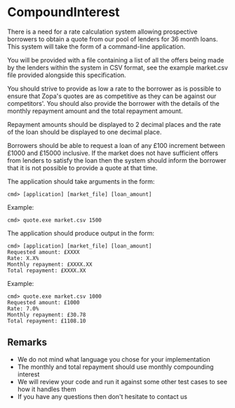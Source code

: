 # CompoundInterest
There is a need for a rate calculation system allowing prospective borrowers to
obtain a quote from our pool of lenders for 36 month loans. This system will 
take the form of a command-line application.

You will be provided with a file containing a list of all the offers being made
by the lenders within the system in CSV format, see the example market.csv file
provided alongside this specification.

You should strive to provide as low a rate to the borrower as is possible to
ensure that Zopa's quotes are as competitive as they can be against our
competitors'. You should also provide the borrower with the details of the
monthly repayment amount and the total repayment amount.

Repayment amounts should be displayed to 2 decimal places and the rate of the 
loan should be displayed to one decimal place.

Borrowers should be able to request a loan of any £100 increment between £1000
and £15000 inclusive. If the market does not have sufficient offers from
lenders to satisfy the loan then the system should inform the borrower that it
is not possible to provide a quote at that time.

The application should take arguments in the form:

    cmd> [application] [market_file] [loan_amount]

Example:

    cmd> quote.exe market.csv 1500

The application should produce output in the form:

    cmd> [application] [market_file] [loan_amount]
    Requested amount: £XXXX
    Rate: X.X%
    Monthly repayment: £XXXX.XX
    Total repayment: £XXXX.XX

Example:

	cmd> quote.exe market.csv 1000
	Requested amount: £1000
	Rate: 7.0%
	Monthly repayment: £30.78
	Total repayment: £1108.10

## Remarks
 
 * We do not mind what language you chose for your implementation
 * The monthly and total repayment should use monthly compounding interest
 * We will review your code and run it against some other test cases to see how
   it handles them
 * If you have any questions then don't hesitate to contact us
